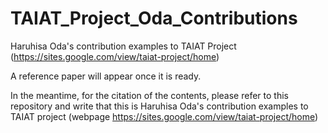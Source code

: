# TAIAT_Project_Oda_Contributions
Haruhisa Oda's contribution examples to TAIAT Project (https://sites.google.com/view/taiat-project/home)

A reference paper will appear once it is ready.

In the meantime, for the citation of the contents, please refer to this repository
and write that this is Haruhisa Oda's contribution examples to TAIAT project (webpage https://sites.google.com/view/taiat-project/home)
